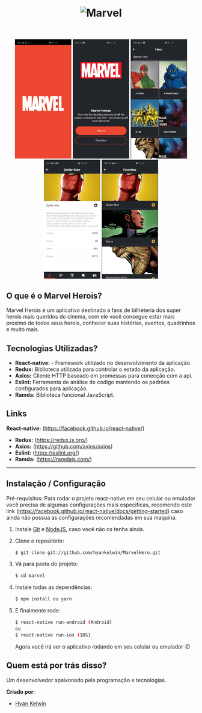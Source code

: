 <h1 align="center">
<br>
  <img src="https://logodownload.org/wp-content/uploads/2017/05/marvel-logo.png" alt="Marvel" width="120">
<br>
<br>
</h1>

<p align="center">
  <img src="app/common/images/screenshot_1.jpeg" width="150"/>
  <img src="app/common/images/screenshot_2.jpeg" width="150"/>
  <img src="app/common/images/screenshot_3.jpeg" width="150"/>
  <img src="app/common/images/screenshot_4.jpeg" width="150"/>
  <img src="app/common/images/screenshot_5.jpeg" width="150"/>
</p>

<!-- O que é: -->

## O que é o Marvel Herois?

Marvel Herois é um aplicativo destinado a fans de bilheteria dos super herois mais queridos
do cinema, com ele você consegue estar mais proximo de todos seus herois, conhecer suas histórias, eventos,
quadrinhos e muito mais.

<!-- Tecnologias: -->

## Tecnologias Utilizadas?

- **React-native:** - Framework utilizado no desenvolvimento da aplicação
- **Redux:** Biblioteca utilizada para controlar o estado da aplicação.
- **Axios:** Cliente HTTP baseado em promessas para conecção com a api.
- **Eslint:** Ferramenta de análise de codigo mantendo os padrões configurados para aplicação.
- **Ramda:** Biblioteca funcional JavaScript.

<!-- Links: -->

## Links

**React-native:** (https://facebook.github.io/react-native/)

- **Redux:** (https://redux.js.org/)
- **Axios:** (https://github.com/axios/axios)
- **Eslint:** (https://eslint.org/)
- **Ramda:** (https://ramdajs.com/)

---

<!-- Primeiros passos / Instalação: -->

## Instalação / Configuração

Pré-requisitos: Para rodar o projeto react-native em seu celular ou emulador você precisa de algumas
configurações mais especificas, recomendo este link
(https://facebook.github.io/react-native/docs/getting-started) caso ainda não possua as configurações recomendadas em sua maquina.

1. Instale
   [Git](http://git-scm.com/downloads) e
   [NodeJS](http://nodejs.org/download/),
   caso você não os tenha ainda.

2. Clone o repositório:

   ```sh
   $ git clone git://github.com/hyankelwin/MarvelHero.git
   ```

3. Vá para pasta do projeto:

   ```sh
   $ cd marvel
   ```

4. Instale todas as dependências:

   ```sh
   $ npm install ou yarn
   ```

5. E finalmente rode:

   ```sh
   $ react-native run-android (Android)
   ou
   $ react-native run-ios (IOS)
   ```

   Agora você irá ver o aplicativo rodando em seu celular ou emulador :D

<!-- Criado por: -->

## Quem está por trás disso?

Um desenvolvedor apaixonado pela programação e tecnologias.

**Criado por**:

- [Hyan Kelwin](http://github.com/hyankelwin)
